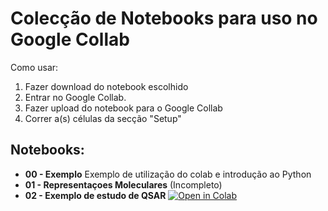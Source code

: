# Colecção de Notebooks para uso no Google Collab

Como usar:
1. Fazer download do notebook escolhido
2. Entrar no Google Collab.
3. Fazer upload do notebook para o Google Collab
4. Correr a(s) células da secção "Setup"

## Notebooks:

* **00 - Exemplo** Exemplo de utilização do colab e introdução ao Python
* **01 - Representaçoes Moleculares** (Incompleto)
* **02 - Exemplo de estudo de QSAR** [![Open in Colab](https://colab.research.google.com/assets/colab-badge.svg)](https://colab.research.google.com/github/teixeirafilipe/LQUMDesignComputacionalFarmacos/blob/main/Notebooks/02_Modelos_QSAR.ipynb)



